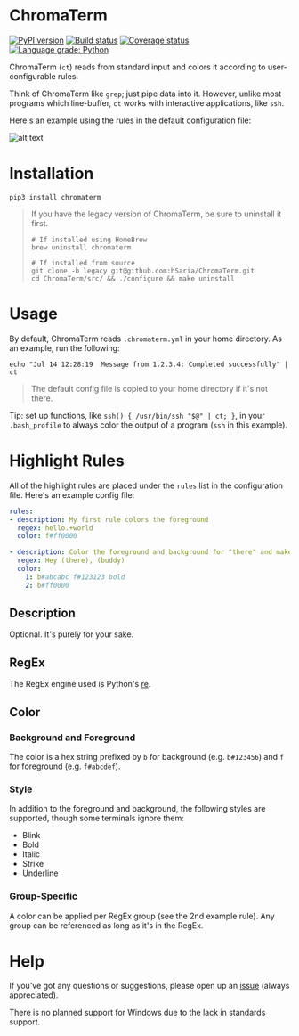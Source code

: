 # ChromaTerm

[![PyPI version](https://badge.fury.io/py/chromaterm.svg)](https://badge.fury.io/py/chromaterm)
[![Build status](https://travis-ci.org/hSaria/ChromaTerm.svg?branch=master)](https://travis-ci.org/hSaria/ChromaTerm)
[![Coverage status](https://coveralls.io/repos/github/hSaria/ChromaTerm/badge.svg)](https://coveralls.io/github/hSaria/ChromaTerm)
[![Language grade: Python](https://img.shields.io/lgtm/grade/python/g/hSaria/ChromaTerm.svg)](https://lgtm.com/projects/g/hSaria/ChromaTerm/context:python)

ChromaTerm (`ct`) reads from standard input and colors it according to user-configurable rules.

Think of ChromaTerm like `grep`; just pipe data into it. However, unlike most programs which line-buffer, `ct` works with interactive applications, like `ssh`.

Here's an example using the rules in the default configuration file:

![alt text](https://github.com/hSaria/ChromaTerm/raw/master/.github/junos-show-interface.png "Example output")

# Installation

```shell
pip3 install chromaterm
```

> If you have the legacy version of ChromaTerm, be sure to uninstall it first.
>
> ```shell
> # If installed using HomeBrew
> brew uninstall chromaterm
>
> # If installed from source
> git clone -b legacy git@github.com:hSaria/ChromaTerm.git
> cd ChromaTerm/src/ && ./configure && make uninstall
> ```

# Usage

By default, ChromaTerm reads `.chromaterm.yml` in your home directory. As an example, run the following:

```shell
echo "Jul 14 12:28:19  Message from 1.2.3.4: Completed successfully" | ct
```

> The default config file is copied to your home directory if it's not there.

Tip: set up functions, like `ssh() { /usr/bin/ssh "$@" | ct; }`, in your `.bash_profile` to always color the output of a program (`ssh` in this example).

# Highlight Rules

All of the highlight rules are placed under the `rules` list in the configuration file. Here's an example config file:

```yaml
rules:
- description: My first rule colors the foreground
  regex: hello.+world
  color: f#ff0000

- description: Color the foreground and background for "there" and make it bold. Paint "buddy" red.
  regex: Hey (there), (buddy)
  color:
    1: b#abcabc f#123123 bold
    2: b#ff0000
```

## Description

Optional. It's purely for your sake.

## RegEx

The RegEx engine used is Python's [re](https://docs.python.org/3/library/re.html).

## Color

### Background and Foreground

The color is a hex string prefixed by `b` for background (e.g. `b#123456`) and `f` for foreground (e.g. `f#abcdef`).

### Style

In addition to the foreground and background, the following styles are supported, though some terminals ignore them:

-   Blink
-   Bold
-   Italic
-   Strike
-   Underline

### Group-Specific

A color can be applied per RegEx group (see the 2nd example rule). Any group can be referenced as long as it's in the RegEx.

# Help

If you've got any questions or suggestions, please open up an [issue](https://github.com/hSaria/ChromaTerm/issues/new/choose) (always appreciated).

There is no planned support for Windows due to the lack in standards support.
